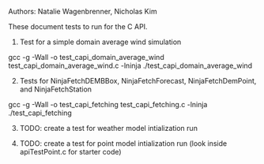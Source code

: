 Authors: Natalie Wagenbrenner, Nicholas Kim

These document tests to run for the C API.

1. Test for a simple domain average wind simulation

gcc -g -Wall -o test_capi_domain_average_wind test_capi_domain_average_wind.c -lninja
./test_capi_domain_average_wind

2. Tests for NinjaFetchDEMBBox, NinjaFetchForecast, NinjaFetchDemPoint, and NinjaFetchStation

gcc -g -Wall -o test_capi_fetching test_capi_fetching.c -lninja
./test_capi_fetching

3. TODO: create a test for weather model intialization run

4. TODO: create a test for point model intialization run (look inside apiTestPoint.c for starter code)